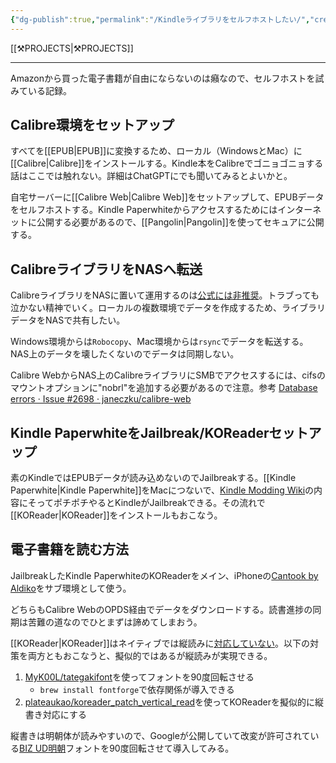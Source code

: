 ```yaml
---
{"dg-publish":true,"permalink":"/Kindleライブラリをセルフホストしたい/","created":"2025-05-30T10:53:49.239+09:00","updated":"2025-06-06T17:36:48.134+09:00"}
---
```


[[⚒️PROJECTS\|⚒️PROJECTS]]
***
Amazonから買った電子書籍が自由にならないのは癪なので、セルフホストを試みている記録。
## Calibre環境をセットアップ
すべてを[[EPUB\|EPUB]]に変換するため、ローカル（WindowsとMac）に[[Calibre\|Calibre]]をインストールする。Kindle本をCalibreでゴニョゴニョする話はここでは触れない。詳細はChatGPTにでも聞いてみるとよいかと。

自宅サーバーに[[Calibre Web\|Calibre Web]]をセットアップして、EPUBデータをセルフホストする。Kindle Paperwhiteからアクセスするためにはインターネットに公開する必要があるので、[[Pangolin\|Pangolin]]を使ってセキュアに公開する。
## CalibreライブラリをNASへ転送
CalibreライブラリをNASに置いて運用するのは[公式には非推奨](https://manual.calibre-ebook.com/ja/faq.html#i-am-getting-errors-with-my-calibre-library-on-a-networked-drive-nas)。トラブっても泣かない精神でいく。ローカルの複数環境でデータを作成するため、ライブラリデータをNASで共有したい。

Windows環境からは`Robocopy`、Mac環境からは`rsync`でデータを転送する。NAS上のデータを壊したくないのでデータは同期しない。

Calibre WebからNAS上のCalibreライブラリにSMBでアクセスするには、cifsのマウントオプションに"nobrl"を追加する必要があるので注意。参考 [Database errors · Issue #2698 · janeczku/calibre-web](https://github.com/janeczku/calibre-web/issues/2698#issuecomment-1533893962)
## Kindle PaperwhiteをJailbreak/KOReaderセットアップ
素のKindleではEPUBデータが読み込めないのでJailbreakする。[[Kindle Paperwhite\|Kindle Paperwhite]]をMacにつないで、[Kindle Modding Wiki](https://kindlemodding.org/)の内容にそってポチポチやるとKindleがJailbreakできる。その流れで[[KOReader\|KOReader]]をインストールもおこなう。
## 電子書籍を読む方法
JailbreakしたKindle PaperwhiteのKOReaderをメイン、iPhoneの[Cantook by Aldiko](https://apps.apple.com/jp/app/cantook-by-aldiko/id1476410111)をサブ環境として使う。

どちらもCalibre WebのOPDS経由でデータをダウンロードする。読書進捗の同期は苦難の道なのでひとまずは諦めてしまおう。

[[KOReader\|KOReader]]はネイティブでは縦読みに[対応していない](https://github.com/koreader/koreader/issues/11469)。以下の対策を両方ともおこなうと、擬似的ではあるが縦読みが実現できる。

1. [MyK00L/tategakifont](https://github.com/MyK00L/tategakifont)を使ってフォントを90度回転させる
	- `brew install fontforge`で依存関係が導入できる
2. [plateaukao/koreader\_patch\_vertical\_read](https://github.com/plateaukao/koreader_patch_vertical_read?tab=readme-ov-file)を使ってKOReaderを擬似的に縦書き対応にする

縦書きは明朝体が読みやすいので、Googleが公開していて改変が許可されている[BIZ UD明朝](https://fonts.google.com/specimen/BIZ+UDMincho/license)フォントを90度回転させて導入してみる。

